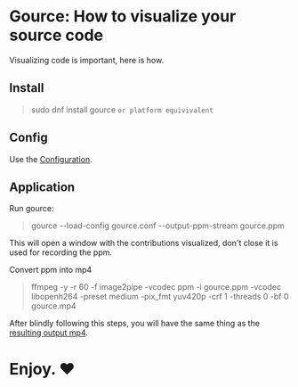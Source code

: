 # Gource: How to visualize your source code

Visualizing code is important, here is how.

## Install

> sudo dnf install gource 
`or platform equivivalent`

## Config

Use the [Configuration](gource.conf).

## Application

Run gource:

> gource --load-config gource.conf --output-ppm-stream gource.ppm

This will open a window with the contributions visualized, don't close it is used for recording the ppm.

Convert ppm into mp4

> ffmpeg -y -r 60 -f image2pipe -vcodec ppm -i gource.ppm -vcodec libopenh264 -preset medium -pix_fmt yuv420p -crf 1 -threads 0 -bf 0 gource.mp4

After blindly following this steps, you will have the same thing as the [resulting output mp4](gource.mp4). 

# Enjoy. ♥
